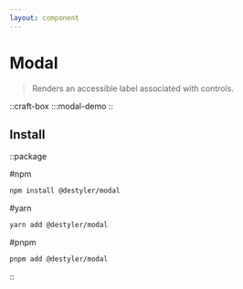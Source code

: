 ```yaml
---
layout: component
---
```


# Modal

> Renders an accessible label associated with controls.

::craft-box
:::modal-demo
::

## Install

::package

#npm
```bash
npm install @destyler/modal
```

#yarn
```bash
yarn add @destyler/modal
```

#pnpm
```bash
pnpm add @destyler/modal
```

::
